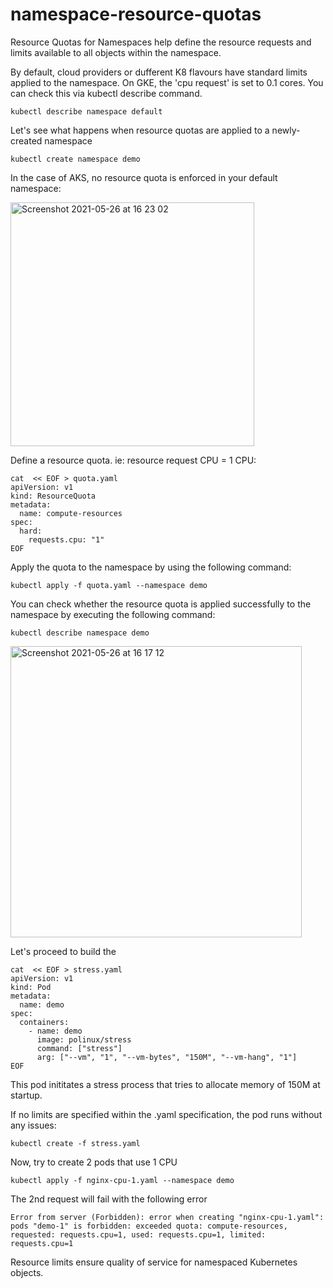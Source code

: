 # namespace-resource-quotas
Resource Quotas for Namespaces help define the resource requests and limits available to all objects within the namespace.

By default, cloud providers or dufferent K8 flavours have standard limits applied to the namespace. 
On GKE, the 'cpu request' is set to 0.1 cores. You can check this via kubectl describe command.
```
kubectl describe namespace default
```

Let's see what happens when resource quotas are applied to a newly-created namespace
```
kubectl create namespace demo
```

In the case of AKS, no resource quota is enforced in your default namespace:

<img width="390" alt="Screenshot 2021-05-26 at 16 23 02" src="https://user-images.githubusercontent.com/82048393/119686936-b2af1300-be3e-11eb-8a37-792ba7a4ca0f.png">


Define a resource quota. ie: resource request CPU = 1 CPU:
```
cat  << EOF > quota.yaml
apiVersion: v1
kind: ResourceQuota
metadata:
  name: compute-resources
spec:
  hard:
    requests.cpu: "1"
EOF    
```

Apply the quota to the namespace by using the following command:
```
kubectl apply -f quota.yaml --namespace demo
```

You can check whether the resource quota is applied successfully to the namespace by executing the following command:
```
kubectl describe namespace demo
```

<img width="466" alt="Screenshot 2021-05-26 at 16 17 12" src="https://user-images.githubusercontent.com/82048393/119686096-e3427d00-be3d-11eb-94d9-3558fc06818e.png">

Let's proceed to build the 
```
cat  << EOF > stress.yaml
apiVersion: v1
kind: Pod
metadata:
  name: demo
spec:
  containers:
    - name: demo
      image: polinux/stress
      command: ["stress"]
      arg: ["--vm", "1", "--vm-bytes", "150M", "--vm-hang", "1"]
EOF 
```

This pod inititates a stress process that tries to allocate memory of 150M at startup.

If no limits are specified within the .yaml specification, the pod runs without any issues:

```
kubectl create -f stress.yaml
```

Now, try to create 2 pods that use 1 CPU 
```
kubectl apply -f nginx-cpu-1.yaml --namespace demo
```

The 2nd request will fail with the following error
```
Error from server (Forbidden): error when creating "nginx-cpu-1.yaml": pods "demo-1" is forbidden: exceeded quota: compute-resources, requested: requests.cpu=1, used: requests.cpu=1, limited: requests.cpu=1
```

Resource limits ensure quality of service for namespaced Kubernetes objects.
